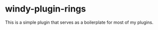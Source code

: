 # windy-plugin-rings


This is a simple plugin that serves as a boilerplate for most of my plugins.  
